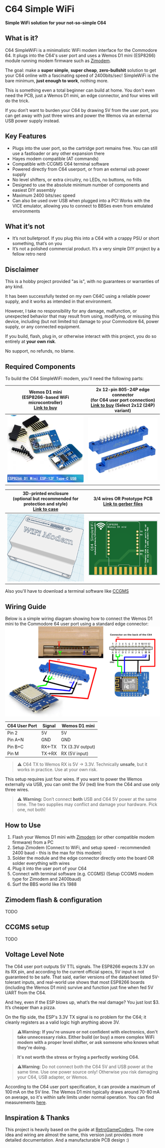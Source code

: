# C64 Simple WiFi

**Simple WiFi solution for your not-so-simple C64**

## What is it?

C64 SimpleWiFi is a minimalistic WiFi modem interface for the Commodore 64. It plugs into the C64's user port and uses a Wemos D1 mini (ESP8266) module running modem firmware such as [Zimodem](https://github.com/bozimmerman/Zimodem).

The goal: make a **super simple**, **super cheap**, **zero-bullshit** solution to get your C64 online with a fascinating speed of 2400bits/sec! SimpleWiFi is the bare minimum, **just enough to work**, nothing more.

This is something even a total beginner can build at home. You don't even need the PCB, just a Wemos D1 mini, an edge connector, and four wires will do the trick.

If you don’t want to burden your C64 by drawing 5V from the user port, you can get away with just three wires and power the Wemos via an external USB power supply instead.

## Key Features

* Plugs into the user port, so the cartridge port remains free.
  You can still use a fastloader or any other expansion there
* Hayes modem compatible (AT commands)
* Compatible with CCGMS C64 terminal software
* Powered directly from C64 userport, or from an external usb power supply
* No level shifters, or extra circuitry, no LEDs, no buttons, no frills
* Designed to use the absolute minimum number of components and easiest DIY assembly
* Maximum 2400 bits/sec speed
* Can also be used over USB when plugged into a PC!
  Works with the VICE emulator, allowing you to connect to BBSes even from emulated environments

## What it’s not

* It’s not bulletproof. If you plug this into a C64 with a crappy PSU or short something, that’s on you
* It’s not a polished commercial product. It’s a very simple DIY project by a fellow retro nerd

## Disclaimer

This is a hobby project provided "as is", with no guarantees or warranties of any kind.

It has been successfully tested on my own C64C using a reliable power supply, and it works as intended in that environment.

However, I take no responsibility for any damage, malfunction, or unexpected behavior that may result from using, modifying, or misusing this device, including (but not limited to) damage to your Commodore 64, power supply, or any connected equipment.

If you build, flash, plug in, or otherwise interact with this project, you do so entirely at **your own risk**.

No support, no refunds, no blame.

## Required Components

To build the C64 SimpleWiFi modem, you'll need the following parts:

| Wemos D1 mini <br> (ESP8266-based WiFi microcontroller) <br> [Link to buy](https://www.aliexpress.com/item/1005007470858524.html)                   | 2x 12-pin 805-24P edge connector <br> (for C64 user port connection) <br> [Link to buy](https://www.aliexpress.com/item/1005004642271363.html) (Select 2x12 (24P) variant)                                    |
|-----------------------------------------------------------------------|-----------------------------------------------------------------------------------------------------|
| ![ESP8266](esp8266.png)                                               | ![805-24P](805-24P.png)                                                                             |

| 3D-printed enclosure <br> (optional but recommended for protection and style) <br> [Link to case](https://www.thingiverse.com/thing:4658368) | 3/4 wires **OR** Prototype PCB <br> [Link to gerber files](C64-SimpleWiFi-gerber)  |
|-----------------------------------------------------------------------|-----------------------------------------------------------------------------------------------------|
| ![3D case](3d_case.png)                                               | ![C64 SimpleWiFi PCB](simplewifi-pcb.png)                                                           |

Also you'll have to download a terminal software like [CCGMS](https://github.com/mist64/ccgmsterm)

## Wiring Guide

Below is a simple wiring diagram showing how to connect the Wemos D1 mini to the Commodore 64 user port using a standard edge connector:
![wiring](schematics2.png)


| C64 User Port | Signal | Wemos D1 mini     |
|---------------|--------|-------------------|
| Pin 2         | 5V     | 5V                |
| Pin A+N       | GND    | GND               |
| Pin B+C       | RX←TX  | TX (3.3V output)  |
| Pin M         | TX→RX  | RX (5V input)     | 

> ⚠️ C64 TX to Wemos RX is 5V → 3.3V. Technically **unsafe**, but it works in practice. Use at your own risk.

This setup requires just four wires. If you want to power the Wemos externally via USB, you can omit the 5V (red) line from the C64 and use only three wires.

> ⚠️ **Warning:** Don’t connect **both** USB and C64 5V power at the same time. The two supplies may conflict and damage your hardware. Pick one, not both!

## How to Use

1. Flash your Wemos D1 mini with [Zimodem](https://github.com/bozimmerman/Zimodem) (or other compatible modem firmware) from a PC
2. Setup Zimodem (Connect to WiFi, and setup speed - recommended: 2400 baud - this is the max for this modem)
3. Solder the module and the edge connector directly onto the board
   OR
   solder everything with wires
4. Plug it into the user port of your C64
5. Connect with terminal software (e.g. CCGMS) (Setup CCGMS modem type for Zimodem and 2400baud)
6. Surf the BBS world like it’s 1988

## Zimodem flash & configuration

TODO

## CCGMS setup

TODO

## Voltage Level Note

The C64 user port outputs 5V TTL signals. The ESP8266 expects 3.3V on its RX pin, and according to the current official specs, 5V input is not guaranteed to be safe.
That said, earlier versions of the datasheet listed 5V-tolerant inputs, and real-world use shows that most ESP8266 boards (including the Wemos D1 mini) survive and function just fine when fed 5V UART from the C64.

And hey, even if the ESP blows up, what’s the real damage? You just lost \$3. It’s cheaper than a pizza.

On the flip side, the ESP's 3.3V TX signal is no problem for the C64; it cleanly registers as a valid logic high anything above 3V.

> ⚠️**Warning:** **If you're unsure or not confident with electronics, don't take unnecessary risks. Either build (or buy) a more complex WiFi modem with a proper level shifter, or ask someone who knows what they're doing.**

> **It's not worth the stress or frying a perfectly working C64.**

> ⚠️**Warning**: Do not connect both the C64 5V and USB power at the same time. Use one power source only! Otherwise you risk damaging your C64, USB adapter, or Wemos.

According to the C64 user port specification, it can provide a maximum of 100 mA on the 5V line.
The Wemos D1 mini typically draws around 70-80 mA on average, so it's within safe limits under normal operation. You can find measurements [here](https://salvatorelab.com/2023/01/wemos-d1-mini-deep-sleep-current-draw/#:~:text=When%20active%20and%20connected%20to,right%20numbers%20on%20the%20screenshot.&text=During%20deep%20sleep%20the%20current%20is%209.05mA.).

## Inspiration & Thanks

This project is heavily based on the guide at [RetroGameCoders](https://retrogamecoders.com/commodore-64-wifi-esp8266/). The core idea and wiring are almost the same, this version just provides more detailed documentation. And a manufacturable PCB design :)
